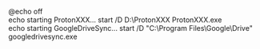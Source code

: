 @echo off  
echo starting ProtonXXX... start /D D:\ProtonXXX ProtonXXX.exe  
echo starting GoogleDriveSync... start /D "C:\Program Files\Google\Drive" googledrivesync.exe
